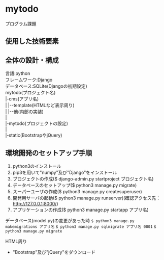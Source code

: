 # mytodo
プログラム課題
## 使用した技術要素

## 全体の設計・構成
言語:python  
フレームワーク:Django  
データベース:SQLite(Djangoの初期設定)  
mytodo(プロジェクト名)  
  |-cms(アプリ名)  
  |   |--template(HTMLなど表示周り)  
  |   |--他(内部の実装)  
  |  
  |-mytodo(プロジェクトの設定)  
  |  
  |-static(BootstrapやjQuery)  

## 環境開発のセットアップ手順
1. python3のインストール
2. pip3を用いて"numpy"及び"Django"をインストール
3. プロジェクトの作成($ django-admin.py startproject プロジェクト名)
4. データベースのセットアップ($ python3 manage.py migrate)
5. スーパーユーザの作成($ python3 manage.py createsuperuser)
6. 開発用サーバの起動($ python3 manage.py runserver)(確認アクセス先：http://127.0.0.1:8000/)
7. アプリケーションの作成($ python3 manage.py startapp アプリ名)

データベース(model.py)の変更があった時
`$ python3 manage.py makemigrations アプリ名`
`$ python3 manage.py sqlmigrate アプリ名 0001`
`$ python3 manage.py migrate`

HTML周り
* "Bootstrap"及び"jQuery"をダウンロード
